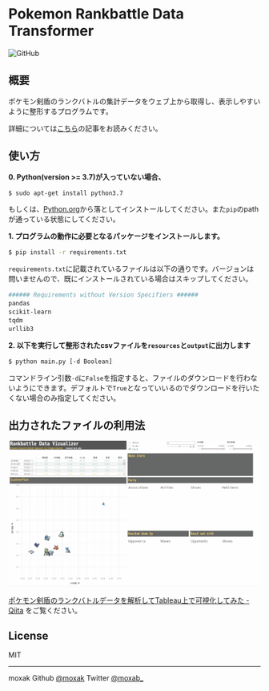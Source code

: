 # Pokemon Rankbattle Data Transformer

<img alt="GitHub" src="https://img.shields.io/github/license/moxak/pokemon-rankbattle-data-transformer">

## 概要

ポケモン剣盾のランクバトルの集計データをウェブ上から取得し、表示しやすいように整形するプログラムです。

詳細については[こちら](https://qiita.com/b_aka/items/7d2b768dfa7817f34fc2)の記事をお読みください。

## 使い方

**0. Python(version >= 3.7)が入っていない場合、**

```bash
$ sudo apt-get install python3.7
```

もしくは、[Python.org](https://www.python.org/)から落としてインストールしてください。また`pip`のpathが通っている状態にしてください。

**1. プログラムの動作に必要となるパッケージをインストールします。**

```bash
$ pip install -r requirements.txt
```

`requirements.txt`に記載されているファイルは以下の通りです。バージョンは問いませんので、既にインストールされている場合はスキップしてください。

```bash
###### Requirements without Version Specifiers ######
pandas
scikit-learn
tqdm
urllib3
```

**2. 以下を実行して整形されたcsvファイルを`resources`と`output`に出力します**

```bash
$ python main.py [-d Boolean]
```

コマンドライン引数`-d`に`False`を指定すると、ファイルのダウンロードを行わないようにできます。デフォルトで`True`となっていいるのでダウンロードを行いたくない場合のみ指定してください。

## 出力されたファイルの利用法

![gif](docs/images/gif2.gif)

[ポケモン剣盾のランクバトルデータを解析してTableau上で可視化してみた - Qiita](https://qiita.com/b_aka/items/7d2b768dfa7817f34fc2) をご覧ください。

## License

MIT

--------

moxak Github [@moxak](https://github.com/moxak) Twitter [@moxab_](https://twitter.com/moxab_)

